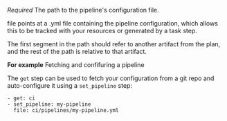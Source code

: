 *Required* The path to the pipeline's configuration file.

file points at a .yml file containing the pipeline configuration, which allows this to be tracked with your resources or generated by a task step.

The first segment in the path should refer to another artifact from the plan, and the rest of the path is relative to that artifact.

**For example** Fetching and confifuring a pipeline

The `get` step can be used to fetch your configuration from a git repo and auto-configure it using a `set_pipeline` step:

```
- get: ci
- set_pipeline: my-pipeline
  file: ci/pipelines/my-pipeline.yml
```